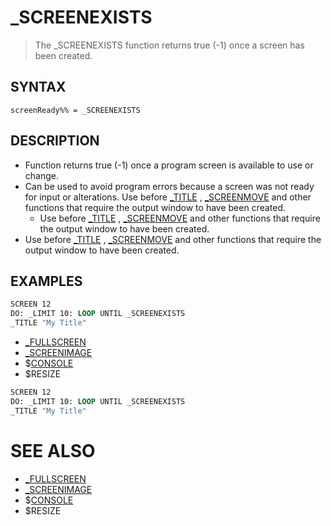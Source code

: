 # _SCREENEXISTS
> The _SCREENEXISTS function returns true (-1) once a screen has been created.

## SYNTAX
`screenReady%% = _SCREENEXISTS`

## DESCRIPTION
* Function returns true (-1) once a program screen is available to use or change.
* Can be used to avoid program errors because a screen was not ready for input or alterations. Use before [_TITLE](_TITLE.md) , [_SCREENMOVE](_SCREENMOVE.md) and other functions that require the output window to have been created.
	* Use before [_TITLE](_TITLE.md) , [_SCREENMOVE](_SCREENMOVE.md) and other functions that require the output window to have been created.
* Use before [_TITLE](_TITLE.md) , [_SCREENMOVE](_SCREENMOVE.md) and other functions that require the output window to have been created.


## EXAMPLES

```vb
SCREEN 12
DO: _LIMIT 10: LOOP UNTIL _SCREENEXISTS
_TITLE "My Title"
```

* [_FULLSCREEN](_FULLSCREEN.md)
* [_SCREENIMAGE](_SCREENIMAGE.md)
* $[CONSOLE](CONSOLE.md)
* $RESIZE

```vb
SCREEN 12
DO: _LIMIT 10: LOOP UNTIL _SCREENEXISTS
_TITLE "My Title"
```



# SEE ALSO
* [_FULLSCREEN](_FULLSCREEN.md)
* [_SCREENIMAGE](_SCREENIMAGE.md)
* $[CONSOLE](CONSOLE.md)
* $RESIZE

